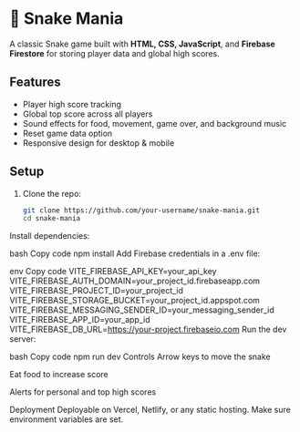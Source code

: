 # 🐍 Snake Mania

A classic Snake game built with **HTML, CSS, JavaScript**, and **Firebase Firestore** for storing player data and global high scores.  

## Features

- Player high score tracking
- Global top score across all players
- Sound effects for food, movement, game over, and background music
- Reset game data option
- Responsive design for desktop & mobile

## Setup

1. Clone the repo:  
   ```bash
   git clone https://github.com/your-username/snake-mania.git
   cd snake-mania
Install dependencies:

bash
Copy code
npm install
Add Firebase credentials in a .env file:

env
Copy code
VITE_FIREBASE_API_KEY=your_api_key
VITE_FIREBASE_AUTH_DOMAIN=your_project_id.firebaseapp.com
VITE_FIREBASE_PROJECT_ID=your_project_id
VITE_FIREBASE_STORAGE_BUCKET=your_project_id.appspot.com
VITE_FIREBASE_MESSAGING_SENDER_ID=your_messaging_sender_id
VITE_FIREBASE_APP_ID=your_app_id
VITE_FIREBASE_DB_URL=https://your-project.firebaseio.com
Run the dev server:

bash
Copy code
npm run dev
Controls
Arrow keys to move the snake

Eat food to increase score

Alerts for personal and top high scores

Deployment
Deployable on Vercel, Netlify, or any static hosting. Make sure environment variables are set.